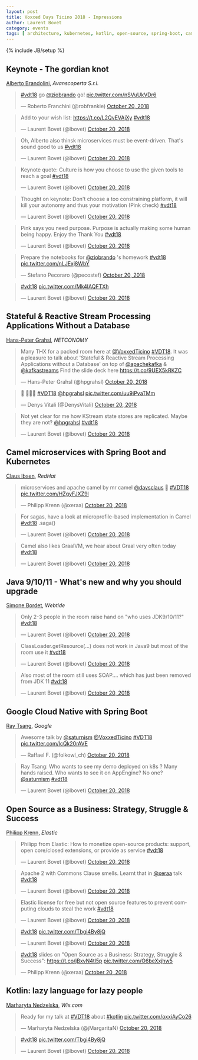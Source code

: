 ```yaml
---
layout: post
title: Voxxed Days Ticino 2018 - Impressions
author: Laurent Bovet
category: events
tags: [ architecture, kubernetes, kotlin, open-source, spring-boot, camel, java, gcp, lazy ]
---
```

{% include JB/setup %}

## Keynote - The gordian knot

[Alberto Brandolini](https://cfpvdt18.confinabox.com/talk/DDT-9872/The_gordian_knot), _Avanscoperta S.r.l._

<blockquote class="twitter-tweet" data-lang="en"><p lang="en" dir="ltr"><a href="https://twitter.com/hashtag/vdt18?src=hash&amp;ref_src=twsrc%5Etfw">#vdt18</a> go <a href="https://twitter.com/ziobrando?ref_src=twsrc%5Etfw">@ziobrando</a> go! <a href="https://t.co/nSVuUkVDr6">pic.twitter.com/nSVuUkVDr6</a></p>&mdash; Roberto Franchini (@robfrankie) <a href="https://twitter.com/robfrankie/status/1053547410608275456?ref_src=twsrc%5Etfw">October 20, 2018</a></blockquote>
<script async src="https://platform.twitter.com/widgets.js" charset="utf-8"></script>

<blockquote class="twitter-tweet" data-lang="en"><p lang="en" dir="ltr">Add to your wish list: <a href="https://t.co/L2QvEVAjXy">https://t.co/L2QvEVAjXy</a>  <a href="https://twitter.com/hashtag/vdt18?src=hash&amp;ref_src=twsrc%5Etfw">#vdt18</a></p>&mdash; Laurent Bovet (@lbovet) <a href="https://twitter.com/lbovet/status/1053548396211044353?ref_src=twsrc%5Etfw">October 20, 2018</a></blockquote>
<script async src="https://platform.twitter.com/widgets.js" charset="utf-8"></script>

<blockquote class="twitter-tweet" data-lang="en"><p lang="en" dir="ltr">Oh, Alberto also thinsk microservices must be event-driven. That&#39;s sound good to us <a href="https://twitter.com/hashtag/vdt18?src=hash&amp;ref_src=twsrc%5Etfw">#vdt18</a></p>&mdash; Laurent Bovet (@lbovet) <a href="https://twitter.com/lbovet/status/1053549035351613440?ref_src=twsrc%5Etfw">October 20, 2018</a></blockquote>
<script async src="https://platform.twitter.com/widgets.js" charset="utf-8"></script>

<blockquote class="twitter-tweet" data-lang="en"><p lang="en" dir="ltr">Keynote quote: Culture is how you choose to use the given tools to reach a goal <a href="https://twitter.com/hashtag/vdt18?src=hash&amp;ref_src=twsrc%5Etfw">#vdt18</a></p>&mdash; Laurent Bovet (@lbovet) <a href="https://twitter.com/lbovet/status/1053551135284490241?ref_src=twsrc%5Etfw">October 20, 2018</a></blockquote>
<script async src="https://platform.twitter.com/widgets.js" charset="utf-8"></script>

<blockquote class="twitter-tweet" data-lang="en"><p lang="en" dir="ltr">Thought on keynote: Don&#39;t choose a too constraining platform, it will kill your autonomy and thus your motivation (Pink check)  <a href="https://twitter.com/hashtag/vdt18?src=hash&amp;ref_src=twsrc%5Etfw">#vdt18</a></p>&mdash; Laurent Bovet (@lbovet) <a href="https://twitter.com/lbovet/status/1053552661285482497?ref_src=twsrc%5Etfw">October 20, 2018</a></blockquote>
<script async src="https://platform.twitter.com/widgets.js" charset="utf-8"></script>

<blockquote class="twitter-tweet" data-lang="en"><p lang="en" dir="ltr">Pink says you need purpose. Purpose is actually making some human being happy. Enjoy the Thank You <a href="https://twitter.com/hashtag/vdt18?src=hash&amp;ref_src=twsrc%5Etfw">#vdt18</a></p>&mdash; Laurent Bovet (@lbovet) <a href="https://twitter.com/lbovet/status/1053553000399204352?ref_src=twsrc%5Etfw">October 20, 2018</a></blockquote>
<script async src="https://platform.twitter.com/widgets.js" charset="utf-8"></script>

<blockquote class="twitter-tweet" data-lang="en"><p lang="en" dir="ltr">Prepare the notebooks for <a href="https://twitter.com/ziobrando?ref_src=twsrc%5Etfw">@ziobrando</a> &#39;s homework <a href="https://twitter.com/hashtag/vdt18?src=hash&amp;ref_src=twsrc%5Etfw">#vdt18</a> <a href="https://t.co/nLJExj8WbY">pic.twitter.com/nLJExj8WbY</a></p>&mdash; Stefano Pecoraro (@pecostef) <a href="https://twitter.com/pecostef/status/1053556035284283392?ref_src=twsrc%5Etfw">October 20, 2018</a></blockquote>
<script async src="https://platform.twitter.com/widgets.js" charset="utf-8"></script>

<blockquote class="twitter-tweet" data-lang="en"><p lang="und" dir="ltr"><a href="https://twitter.com/hashtag/vdt18?src=hash&amp;ref_src=twsrc%5Etfw">#vdt18</a> <a href="https://t.co/Mk4IAQFTXh">pic.twitter.com/Mk4IAQFTXh</a></p>&mdash; Laurent Bovet (@lbovet) <a href="https://twitter.com/lbovet/status/1053562457678065664?ref_src=twsrc%5Etfw">October 20, 2018</a></blockquote>
<script async src="https://platform.twitter.com/widgets.js" charset="utf-8"></script>

## Stateful & Reactive Stream Processing Applications Without a Database

[Hans-Peter Grahsl](https://cfpvdt18.confinabox.com/talk/PXC-5601/Stateful_&_Reactive_Stream_Processing_Applications_Without_a_Database), _NETCONOMY_

<blockquote class="twitter-tweet" data-lang="en"><p lang="en" dir="ltr">Many THX for a packed room here at <a href="https://twitter.com/VoxxedTicino?ref_src=twsrc%5Etfw">@VoxxedTicino</a> <a href="https://twitter.com/hashtag/VDT18?src=hash&amp;ref_src=twsrc%5Etfw">#VDT18</a>. It was a pleasure to talk about &#39;Stateful &amp; Reactive Stream Processing Applications without a Database&#39; on top of <a href="https://twitter.com/apachekafka?ref_src=twsrc%5Etfw">@apachekafka</a> &amp; <a href="https://twitter.com/kafkastreams?ref_src=twsrc%5Etfw">@kafkastreams</a> Find the slide deck here <a href="https://t.co/9UEX5kRKZC">https://t.co/9UEX5kRKZC</a></p>&mdash; Hans-Peter Grahsl (@hpgrahsl) <a href="https://twitter.com/hpgrahsl/status/1053578659435569152?ref_src=twsrc%5Etfw">October 20, 2018</a></blockquote>
<script async src="https://platform.twitter.com/widgets.js" charset="utf-8"></script>

<blockquote class="twitter-tweet" data-lang="en"><p lang="und" dir="ltr">💯 🎉🎉😂 <a href="https://twitter.com/hashtag/VDT18?src=hash&amp;ref_src=twsrc%5Etfw">#VDT18</a> <a href="https://twitter.com/hpgrahsl?ref_src=twsrc%5Etfw">@hpgrahsl</a> <a href="https://t.co/uu9iPvaTMm">pic.twitter.com/uu9iPvaTMm</a></p>&mdash; Denys Vitali (@DenysVitali) <a href="https://twitter.com/DenysVitali/status/1053566659955437568?ref_src=twsrc%5Etfw">October 20, 2018</a></blockquote>
<script async src="https://platform.twitter.com/widgets.js" charset="utf-8"></script>

<blockquote class="twitter-tweet" data-lang="en"><p lang="en" dir="ltr">Not yet clear for me how KStream state stores are replicated. Maybe they are not? <a href="https://twitter.com/hpgrahsl?ref_src=twsrc%5Etfw">@hpgrahsl</a> <a href="https://twitter.com/hashtag/vdt18?src=hash&amp;ref_src=twsrc%5Etfw">#vdt18</a></p>&mdash; Laurent Bovet (@lbovet) <a href="https://twitter.com/lbovet/status/1053581591652564992?ref_src=twsrc%5Etfw">October 20, 2018</a></blockquote>
<script async src="https://platform.twitter.com/widgets.js" charset="utf-8"></script>

## Camel microservices with Spring Boot and Kubernetes

[Claus Ibsen](https://cfpvdt18.confinabox.com/talk/KMS-5028/Camel_microservices_with_Spring_Boot_and_Kubernetes), _RedHat_

<blockquote class="twitter-tweet" data-lang="en"><p lang="en" dir="ltr">microservices and apache camel by mr camel <a href="https://twitter.com/davsclaus?ref_src=twsrc%5Etfw">@davsclaus</a> 🐪 <a href="https://twitter.com/hashtag/VDT18?src=hash&amp;ref_src=twsrc%5Etfw">#VDT18</a> <a href="https://t.co/HZgyFJXZ9l">pic.twitter.com/HZgyFJXZ9l</a></p>&mdash; Philipp Krenn (@xeraa) <a href="https://twitter.com/xeraa/status/1053581060095787008?ref_src=twsrc%5Etfw">October 20, 2018</a></blockquote>
<script async src="https://platform.twitter.com/widgets.js" charset="utf-8"></script>

<blockquote class="twitter-tweet" data-lang="en"><p lang="en" dir="ltr">For sagas, have a look at microprofile-based implementation in Camel <a href="https://twitter.com/hashtag/vdt18?src=hash&amp;ref_src=twsrc%5Etfw">#vdt18</a> .saga()</p>&mdash; Laurent Bovet (@lbovet) <a href="https://twitter.com/lbovet/status/1053584264384647168?ref_src=twsrc%5Etfw">October 20, 2018</a></blockquote>
<script async src="https://platform.twitter.com/widgets.js" charset="utf-8"></script>

<blockquote class="twitter-tweet" data-lang="en"><p lang="en" dir="ltr">Camel also likes GraalVM, we hear about Graal very often today <a href="https://twitter.com/hashtag/vdt18?src=hash&amp;ref_src=twsrc%5Etfw">#vdt18</a></p>&mdash; Laurent Bovet (@lbovet) <a href="https://twitter.com/lbovet/status/1053588201145798656?ref_src=twsrc%5Etfw">October 20, 2018</a></blockquote>
<script async src="https://platform.twitter.com/widgets.js" charset="utf-8"></script>

## Java 9/10/11 - What's new and why you should upgrade

[Simone Bordet](https://cfpvdt18.confinabox.com/talk/XRT-2493/Java_9%2F10%2F11_-_What's_new_and_why_you_should_upgrade), _Webtide_

<blockquote class="twitter-tweet" data-lang="en"><p lang="en" dir="ltr">Only 2-3 people in the room raise hand on &quot;who uses JDK9/10/11?&quot; <a href="https://twitter.com/hashtag/vdt18?src=hash&amp;ref_src=twsrc%5Etfw">#vdt18</a></p>&mdash; Laurent Bovet (@lbovet) <a href="https://twitter.com/lbovet/status/1053612180162121730?ref_src=twsrc%5Etfw">October 20, 2018</a></blockquote>
<script async src="https://platform.twitter.com/widgets.js" charset="utf-8"></script>

<blockquote class="twitter-tweet" data-lang="en"><p lang="en" dir="ltr">ClassLoader.getResource(...) does not work in Java9 but most of the room use it <a href="https://twitter.com/hashtag/vdt18?src=hash&amp;ref_src=twsrc%5Etfw">#vdt18</a></p>&mdash; Laurent Bovet (@lbovet) <a href="https://twitter.com/lbovet/status/1053613386884366336?ref_src=twsrc%5Etfw">October 20, 2018</a></blockquote>
<script async src="https://platform.twitter.com/widgets.js" charset="utf-8"></script>

<blockquote class="twitter-tweet" data-lang="en"><p lang="en" dir="ltr">Also most of the room still uses SOAP.... which has just been removed from JDK 11 <a href="https://twitter.com/hashtag/vdt18?src=hash&amp;ref_src=twsrc%5Etfw">#vdt18</a></p>&mdash; Laurent Bovet (@lbovet) <a href="https://twitter.com/lbovet/status/1053620454555037696?ref_src=twsrc%5Etfw">October 20, 2018</a></blockquote>
<script async src="https://platform.twitter.com/widgets.js" charset="utf-8"></script>

## Google Cloud Native with Spring Boot

[Ray Tsang](https://cfpvdt18.confinabox.com/talk/KFP-2434/Google_Cloud_Native_with_Spring_Boot), _Google_

<blockquote class="twitter-tweet" data-lang="en"><p lang="en" dir="ltr">Awesome talk by <a href="https://twitter.com/saturnism?ref_src=twsrc%5Etfw">@saturnism</a> <a href="https://twitter.com/VoxxedTicino?ref_src=twsrc%5Etfw">@VoxxedTicino</a> <a href="https://twitter.com/hashtag/VDT18?src=hash&amp;ref_src=twsrc%5Etfw">#VDT18</a> <a href="https://t.co/lcQk20rAVE">pic.twitter.com/lcQk20rAVE</a></p>&mdash; Raffael F. (@folkowl_ch) <a href="https://twitter.com/folkowl_ch/status/1053642539046236161?ref_src=twsrc%5Etfw">October 20, 2018</a></blockquote>
<script async src="https://platform.twitter.com/widgets.js" charset="utf-8"></script>

<blockquote class="twitter-tweet" data-lang="en"><p lang="en" dir="ltr">Ray Tsang: Who wants to see my demo deployed on k8s ? Many hands raised. Who wants to see it on AppEngine? No one? <a href="https://twitter.com/saturnism?ref_src=twsrc%5Etfw">@saturnism</a> <a href="https://twitter.com/hashtag/vdt18?src=hash&amp;ref_src=twsrc%5Etfw">#vdt18</a></p>&mdash; Laurent Bovet (@lbovet) <a href="https://twitter.com/lbovet/status/1053634601145511936?ref_src=twsrc%5Etfw">October 20, 2018</a></blockquote>
<script async src="https://platform.twitter.com/widgets.js" charset="utf-8"></script>

## Open Source as a Business: Strategy, Struggle & Success

[Philipp Krenn](https://cfpvdt18.confinabox.com/talk/BNN-9566/Open_Source_as_a_Business:_Strategy,_Struggle_&_Success), _Elastic_

<blockquote class="twitter-tweet" data-lang="en"><p lang="en" dir="ltr">Philipp from Elastic: How to monetize open-source products: support, open core/closed extensions, or provide as service <a href="https://twitter.com/hashtag/vdt18?src=hash&amp;ref_src=twsrc%5Etfw">#vdt18</a></p>&mdash; Laurent Bovet (@lbovet) <a href="https://twitter.com/lbovet/status/1053645114973868032?ref_src=twsrc%5Etfw">October 20, 2018</a></blockquote>
<script async src="https://platform.twitter.com/widgets.js" charset="utf-8"></script>

<blockquote class="twitter-tweet" data-lang="en"><p lang="en" dir="ltr">Apache 2 with Commons Clause smells. Learnt that in <a href="https://twitter.com/xeraa?ref_src=twsrc%5Etfw">@xeraa</a> talk <a href="https://twitter.com/hashtag/vdt18?src=hash&amp;ref_src=twsrc%5Etfw">#vdt18</a></p>&mdash; Laurent Bovet (@lbovet) <a href="https://twitter.com/lbovet/status/1053648831353683969?ref_src=twsrc%5Etfw">October 20, 2018</a></blockquote>
<script async src="https://platform.twitter.com/widgets.js" charset="utf-8"></script>

<blockquote class="twitter-tweet" data-lang="en"><p lang="en" dir="ltr">Elastic license for free but not open source features to prevent computing clouds to steal the work <a href="https://twitter.com/hashtag/vdt18?src=hash&amp;ref_src=twsrc%5Etfw">#vdt18</a></p>&mdash; Laurent Bovet (@lbovet) <a href="https://twitter.com/lbovet/status/1053652637072154626?ref_src=twsrc%5Etfw">October 20, 2018</a></blockquote>
<script async src="https://platform.twitter.com/widgets.js" charset="utf-8"></script>

<blockquote class="twitter-tweet" data-lang="en"><p lang="und" dir="ltr"><a href="https://twitter.com/hashtag/vdt18?src=hash&amp;ref_src=twsrc%5Etfw">#vdt18</a> <a href="https://t.co/Tbgi4By8jQ">pic.twitter.com/Tbgi4By8jQ</a></p>&mdash; Laurent Bovet (@lbovet) <a href="https://twitter.com/lbovet/status/1053656427330523137?ref_src=twsrc%5Etfw">October 20, 2018</a></blockquote>
<script async src="https://platform.twitter.com/widgets.js" charset="utf-8"></script>

<blockquote class="twitter-tweet" data-lang="en"><p lang="en" dir="ltr"><a href="https://twitter.com/hashtag/vdt18?src=hash&amp;ref_src=twsrc%5Etfw">#vdt18</a> slides on &quot;Open Source as a Business: Strategy, Struggle &amp; Success&quot;: <a href="https://t.co/jBxvN4tl5p">https://t.co/jBxvN4tl5p</a> <a href="https://t.co/O6beXxjhw5">pic.twitter.com/O6beXxjhw5</a></p>&mdash; Philipp Krenn (@xeraa) <a href="https://twitter.com/xeraa/status/1053695511872655360?ref_src=twsrc%5Etfw">October 20, 2018</a></blockquote>
<script async src="https://platform.twitter.com/widgets.js" charset="utf-8"></script>


## Kotlin: lazy language for lazy people

[Marharyta Nedzelska](https://cfpvdt18.confinabox.com/talk/HIC-9228/Kotlin:_lazy_language_for_lazy_people), _Wix.com_

<blockquote class="twitter-tweet" data-lang="en"><p lang="en" dir="ltr">Ready for my talk at <a href="https://twitter.com/hashtag/VDT18?src=hash&amp;ref_src=twsrc%5Etfw">#VDT18</a> about <a href="https://twitter.com/hashtag/kotlin?src=hash&amp;ref_src=twsrc%5Etfw">#kotlin</a> <a href="https://t.co/oxxiAyCo26">pic.twitter.com/oxxiAyCo26</a></p>&mdash; Marharyta Nedzelska (@jMargaritaN) <a href="https://twitter.com/jMargaritaN/status/1053656979137282049?ref_src=twsrc%5Etfw">October 20, 2018</a></blockquote>
<script async src="https://platform.twitter.com/widgets.js" charset="utf-8"></script>

<blockquote class="twitter-tweet" data-lang="en"><p lang="und" dir="ltr"><a href="https://twitter.com/hashtag/vdt18?src=hash&amp;ref_src=twsrc%5Etfw">#vdt18</a> <a href="https://t.co/Tbgi4By8jQ">pic.twitter.com/Tbgi4By8jQ</a></p>&mdash; Laurent Bovet (@lbovet) <a href="https://twitter.com/lbovet/status/1053656427330523137?ref_src=twsrc%5Etfw">October 20, 2018</a></blockquote>
<script async src="https://platform.twitter.com/widgets.js" charset="utf-8"></script>

